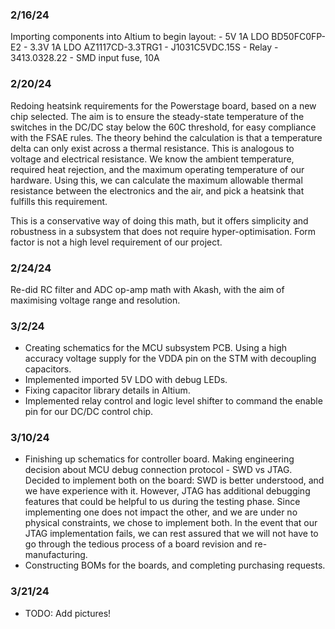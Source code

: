 ### 2/16/24 ###

Importing components into Altium to begin layout:
    - 5V 1A LDO BD50FC0FP-E2
    - 3.3V 1A LDO AZ1117CD-3.3TRG1
    - J1031C5VDC.15S - Relay
    - 3413.0328.22 - SMD input fuse, 10A

### 2/20/24 ###

Redoing heatsink requirements for the Powerstage board, based on a new chip selected. The aim is to ensure the steady-state temperature of the switches in the DC/DC stay below the 60C threshold, for easy compliance with the FSAE rules. The theory behind the calculation is that a temperature delta can only exist across a thermal resistance. This is analogous to voltage and electrical resistance. We know the ambient temperature, required heat rejection, and the maximum operating temperature of our hardware. Using this, we can calculate the maximum allowable thermal resistance between the electronics and the air, and pick a heatsink that fulfills this requirement.

This is a conservative way of doing this math, but it offers simplicity and robustness in a subsystem that does not require hyper-optimisation. Form factor is not a high level requirement of our project.

### 2/24/24 ###

Re-did RC filter and ADC op-amp math with Akash, with the aim of maximising voltage range and resolution.

### 3/2/24 ###

- Creating schematics for the MCU subsystem PCB. Using a high accuracy voltage supply for the VDDA pin on the STM with decoupling capacitors.
- Implemented imported 5V LDO with debug LEDs.
- Fixing capacitor library details in Altium.
- Implemented relay control and logic level shifter to command the enable pin for our DC/DC control chip.

### 3/10/24 ###

- Finishing up schematics for controller board. Making engineering decision about MCU debug connection protocol - SWD vs JTAG. Decided to implement both on the board: SWD is better understood, and we have experience with it. However, JTAG has additional debugging features that could be helpful to us during the testing phase. Since implementing one does not impact the other, and we are under no physical constraints, we chose to implement both. In the event that our JTAG implementation fails, we can rest assured that we will not have to go through the tedious process of a board revision and re-manufacturing.
- Constructing BOMs for the boards, and completing purchasing requests.

### 3/21/24 ###

- TODO: Add pictures!

